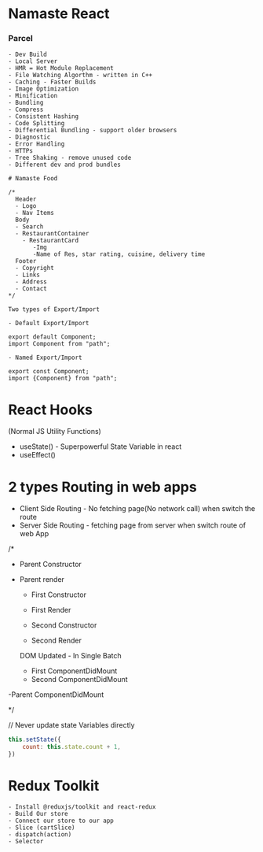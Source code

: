 # Namaste React

### Parcel
```
- Dev Build
- Local Server
- HMR = Hot Module Replacement
- File Watching Algorthm - written in C++
- Caching - Faster Builds
- Image Optimization
- Minification
- Bundling
- Compress
- Consistent Hashing
- Code Splitting
- Differential Bundling - support older browsers
- Diagnostic
- Error Handling
- HTTPs
- Tree Shaking - remove unused code 
- Different dev and prod bundles

# Namaste Food

/*
  Header
  - Logo
  - Nav Items
  Body
  - Search
  - RestaurantContainer
    - RestaurantCard 
       -Img
       -Name of Res, star rating, cuisine, delivery time
  Footer
  - Copyright
  - Links
  - Address
  - Contact
*/

Two types of Export/Import

- Default Export/Import

export default Component;
import Component from "path";

- Named Export/Import

export const Component;
import {Component} from "path";

```

# React Hooks
(Normal JS Utility Functions)
- useState() - Superpowerful State Variable in react
- useEffect()


# 2 types Routing in web apps
- Client Side Routing  - No fetching page(No network call) when switch the route
- Server Side Routing - fetching page from server when switch route of web App

/*
- Parent Constructor
- Parent render
    
   - First Constructor
   - First Render

   - Second Constructor
   - Second Render

   DOM Updated - In Single Batch
   - First ComponentDidMount
   - Second ComponentDidMount

-Parent ComponentDidMount

*/

// Never update state Variables directly
```javaScript
this.setState({
    count: this.state.count + 1,
})
```

# Redux Toolkit
```
- Install @reduxjs/toolkit and react-redux
- Build Our store
- Connect our store to our app
- Slice (cartSlice)
- dispatch(action)
- Selector
```